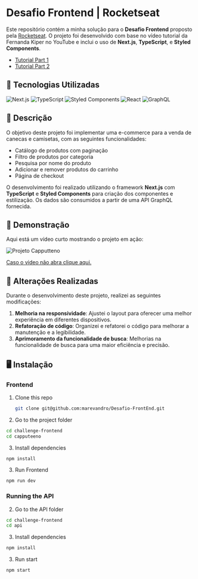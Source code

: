 # Desafio Frontend | Rocketseat

Este repositório contém a minha solução para o **Desafio Frontend** proposto pela [Rocketseat](https://github.com/Rocketseat/frontend-challenge). O projeto foi desenvolvido com base no vídeo tutorial da Fernanda Kiper no YouTube e inclui o uso de **Next.js**, **TypeScript**, e **Styled Components**.

- [Tutorial Part 1](https://youtu.be/fF-UWgeiELc)
- [Tutorial Part 2](https://youtu.be/I_thj22FsrE)

## 🚀 Tecnologias Utilizadas

![Next.js](https://img.shields.io/badge/Next.js-000000?style=for-the-badge&logo=next.js&logoColor=white) ![TypeScript](https://img.shields.io/badge/TypeScript-3178C6?style=for-the-badge&logo=typescript&logoColor=white) ![Styled Components](https://img.shields.io/badge/Styled--Components-DB7093?style=for-the-badge&logo=styled-components&logoColor=white) ![React](https://img.shields.io/badge/React-61DAFB?style=for-the-badge&logo=react&logoColor=black) ![GraphQL](https://img.shields.io/badge/GraphQL-E10098?style=for-the-badge&logo=graphql&logoColor=white)

## 📄 Descrição

O objetivo deste projeto foi implementar uma e-commerce para a venda de canecas e camisetas, com as seguintes funcionalidades:

- Catálogo de produtos com paginação
- Filtro de produtos por categoria
- Pesquisa por nome do produto
- Adicionar e remover produtos do carrinho
- Página de checkout

O desenvolvimento foi realizado utilizando o framework **Next.js** com **TypeScript** e **Styled Components** para criação dos componentes e estilização. Os dados são consumidos a partir de uma API GraphQL fornecida.

## 🎥 Demonstração
Aqui está um vídeo curto mostrando o projeto em ação:

![Projeto Capputteno](https://github.com/user-attachments/assets/a7c0aa2d-9214-4367-b368-d9d872873086)


[Caso o video não abra clique aqui.](https://github.com/user-attachments/assets/a7c0aa2d-9214-4367-b368-d9d872873086)


## 🔧 Alterações Realizadas

Durante o desenvolvimento deste projeto, realizei as seguintes modificações:

1. **Melhoria na responsividade**: Ajustei o layout para oferecer uma melhor experiência em diferentes dispositivos.
2. **Refatoração de código**: Organizei e refatorei o código para melhorar a manutenção e a legibilidade.
3. **Aprimoramento da funcionalidade de busca**: Melhorias na funcionalidade de busca para uma maior eficiência e precisão.

## 🖥️ Instalação

### Frontend

1. Clone this repo
   ```bash
   git clone git@github.com:marevandro/Desafio-FrontEnd.git

2. Go to the project folder
```bash
cd challenge-frontend
cd capputeeno
```

3. Install dependencies
```bash
npm install
```

3. Run Frontend
```bash
npm run dev
```

### Running the API


2. Go to the API folder

```bash
cd challenge-frontend
cd api
```

3. Install dependencies
```bash
npm install
```

3. Run start
```bash
npm start
```
